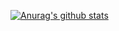 [![Anurag's github stats](https://github-readme-stats.vercel.app/api?username=dionomusuko)](https://github.com/anuraghazra/github-readme-stats)
